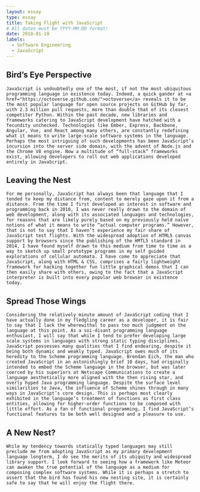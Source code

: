 ```yaml
---
layout: essay
type: essay
title: Taking Flight with JavaScript
# All dates must be YYYY-MM-DD format!
date: 2018-01-19
labels:
  - Software Engineering
  - JavaScript
---
```



## Bird’s Eye Perspective
	JavaScript is undoubtedly one of the most, if not the most ubiquitous programming language in existence today. Indeed, a quick gander at <a href="https://octoverse.github.com/">octoverse</a> reveals it to be the most popular language for open source projects on GitHub by far, with 2.3 million pull requests, more than double that of its closest competitor Python. Within the past decade, new libraries and frameworks catering to JavaScript development have hatched with a fecundity unchecked. Technologies like Ember, Express, Backbone, Angular, Vue, and React among many others, are constantly redefining what it means to write large-scale software systems in the language. Perhaps the most intriguing of such developments has been JavaScript’s incursion into the server side domain, with the advent of Node.js and the Chrome V8 engine. Now a multitude of “full-stack” frameworks exist, allowing developers to roll out web applications developed entirely in JavaScript.

## Leaving the Nest
 	For me personally, JavaScript has always been that language that I tended to keep my distance from, content to merely gaze upon it from a distance. From the time I first developed an interest in software and programming back in 2010, I was never really drawn to the domain of web development, along with its associated languages and technologies, for reasons that are likely purely based on my previously held naive notions of what it means to write “actual computer programs.” However, that is not to say that I haven’t experience my fair share of JavaScript test flights. With the widespread adoption of HTML5 canvas support by browsers since the publishing of the HMTL5 standard in 2014, I have found myself drawn to this medium from time to time as a way to sketch up small prototype programs in my self guided explorations of cellular automata. I have come to appreciate that JavaScript, along with HTML & CSS, comprises a fairly lightweight framework for hacking together fun little graphical demos that I can then easily share with others, owing to the fact that a JavaScript interpreter is built into every popular web browser in existence today. 

## Spread Those Wings
	Considering the relatively minute amount of JavaScript coding that I have actually done in my fledgling career as a developer, it is fair to say that I lack the wherewithal to pass too much judgment on the language at this point. As a soi-disant programming language enthusiast, I will say that while I tend to prefer developing large scale systems in languages with strong static typing disciplines, JavaScript possesses many qualities that I find endearing, despite it being both dynamic and weakly typed. JavaScript owes much of its heredity to the Scheme programming language. Brendan Eich, the man who created JavaScript in an astonishingly brief 10 days, had originally intended to embed the Scheme language in the browser, but was later coerced by his superiors at Netscape Communications to create a language aesthetically more aligned with the then rising star, and overly hyped Java programming language. Despite the surface level similarities to Java, the influence of Scheme shines through in many ways in JavaScript’s core design. This is perhaps most clearly exhibited in the language’s treatment of functions as first class entities, allowing for higher-order functions to be composed with little effort. As a fan of functional programming, I find JavaScript’s functional features to be both well designed and a pleasure to use.

## A New Nest?
	While my tendency towards statically typed languages may still preclude me from adopting JavaScript as my primary development language longterm, I do see the merits of its ubiquity and widespread library support. I look forward to seeing how a framework like Meteor can awaken the true potential of the language as a medium for composing complex software systems. While it is perhaps a stretch to assert that the bird has found his new nesting site, it is certainly safe to say that he will enjoy the flight there. 
